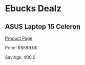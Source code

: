 
# Ebucks Dealz
## ASUS Laptop 15 Celeron
[Product Page](https://www.ebucks.com/web/shop/productSelected.do?prodId=1045106663&catId=714946558)

Price: R5599.00

Savings: 400.0


	